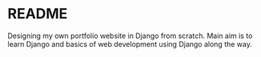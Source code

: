 # README
Designing my own portfolio website in Django from scratch. Main aim is to learn Django and basics of web development using Django along the way.